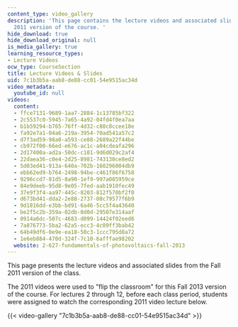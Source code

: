 ```yaml
---
content_type: video_gallery
description: 'This page contains the lecture videos and associated slides from the
  2011 version of the course. '
hide_download: true
hide_download_original: null
is_media_gallery: true
learning_resource_types:
- Lecture Videos
ocw_type: CourseSection
title: Lecture Videos & Slides
uid: 7c1b3b5a-aab8-de88-cc01-54e9515ac34d
video_metadata:
  youtube_id: null
videos:
  content:
  - ffce7131-9689-1aa7-2884-1c13785bf322
  - 2c5537c0-5945-7a65-4a92-04fd4f0ea7aa
  - b1b59294-b765-76ff-4d32-c80c8ccee18e
  - fa92e7a1-04a6-219a-3954-70ad541a57c2
  - d7f3ad59-98a0-a593-ce88-2689a22f44be
  - cb972f00-66ed-e676-ac1c-a04cdeafa296
  - 2d17400a-ad2a-50dc-c101-9d6d029c2af4
  - 22daea36-c0e4-2d25-8981-743130ce8ed2
  - 5d03ed41-913a-640a-702b-160296004db9
  - ebb62ed9-b764-2498-94be-c461f86f6758
  - 9296ccd7-81d5-8a90-1ef9-997a085959ce
  - 84e9deeb-95d8-9e05-7fed-aab1910fec49
  - 37e9f3f4-aa97-445c-8203-812f570bf2f0
  - d673bd41-dda2-2e88-2737-08c79577f6b9
  - 9d1816dd-e3bb-bd91-6a46-5cc5f4a43640
  - be2f5c2b-359a-02db-0d0d-29507e314aaf
  - 0914a6dc-507c-4683-d099-14424f02eed6
  - 7a876773-5ba2-62a5-ecc3-4c09ff3bab42
  - 64b49df6-0e9e-ea18-50c3-1ccc795d8a72
  - 1e6eb884-470d-324f-7c10-6afffae98202
  website: 2-627-fundamentals-of-photovoltaics-fall-2013
---
```


This page presents the lecture videos and associated slides from the Fall 2011 version of the class.

The 2011 videos were used to "flip the classroom" for this Fall 2013 version of the course. For lectures 2 through 12, before each class period, students were assigned to watch the corresponding 2011 video lecture below.

{{< video-gallery "7c1b3b5a-aab8-de88-cc01-54e9515ac34d" >}}

